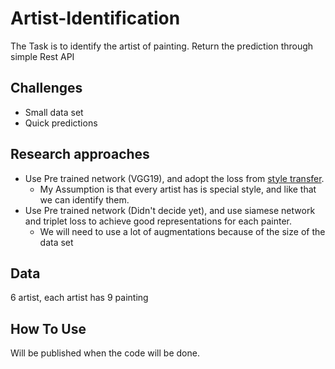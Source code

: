 # Artist-Identification

The Task is to identify the artist of painting.
Return the prediction through simple Rest API

## Challenges
* Small data set
* Quick predictions

## Research approaches
* Use Pre trained network (VGG19), and adopt the loss from [style transfer](https://pytorch.org/tutorials/advanced/neural_style_tutorial.html).
    * My Assumption is that every artist has is special style, and like that we can identify them.
* Use Pre trained network (Didn't decide yet), and use siamese network and triplet loss to achieve good representations for each painter.
    * We will need to use a lot of augmentations because of the size of the data set  

## Data
6 artist, each artist has 9 painting

## How To Use 
Will be published when the code will be done.